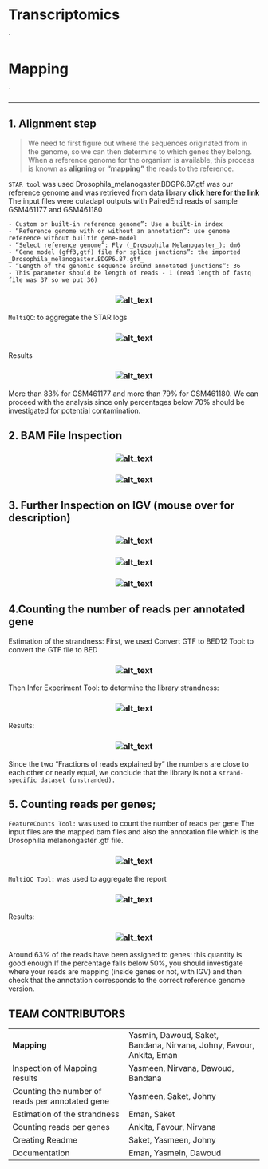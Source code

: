 # Transcriptomics

`
# Mapping 
`
***
## 1. Alignment step


> We need to first figure out where the sequences originated from in the genome, so we can then determine to which genes they belong. \
> When a reference genome for the organism is available, this process is known as **aligning** or **“mapping”** the reads to the reference. 

```STAR tool``` was used 
Drosophila_melanogaster.BDGP6.87.gtf was our reference genome and was retrieved from data library
**[click here for the link](https://zenodo.org/record/4541751/files/Drosophila_melanogaster.BDGP6.87.gtf)**
 The input files were cutadapt outputs with PairedEnd reads of sample GSM461177 and GSM461180
 
    - Custom or built-in reference genome”: Use a built-in index
    - “Reference genome with or without an annotation”: use genome reference without builtin gene-model
    - “Select reference genome”: Fly (_Drosophila Melanogaster_): dm6 
    - “Gene model (gff3,gtf) file for splice junctions”: the imported _Drosophila_melanogaster.BDGP6.87.gtf_
    - “Length of the genomic sequence around annotated junctions”: 36
    - This parameter should be length of reads - 1 (read length of fastq file was 37 so we put 36)
      
 <h3 align="center">
 
 ![alt_text](output/1.jpg) 
 
</h3>
    
 ```MultiQC```: to aggregate the STAR logs
 
 <h3 align="center">
 
 ![alt_text](output/2.png)

</h3>
    
 Results
 <h3 align="center">
 
 ![alt_text](output/3.png)

</h3>
    
 More than 83% for GSM461177 and more than 79% for GSM461180. We can proceed with the analysis since only percentages below 70% should be investigated for potential contamination.
## 2. BAM File Inspection

<h3 align="center">
 
 ![alt_text](output/4.png "GSM461177")
 
 </h3>
 
<h3 align="center">
 
 ![alt_text](output/5.png "GSM461180")
 
  </h3>
    
## 3. Further Inspection on IGV (mouse over for description)

<h3 align="center">
 
   ![alt_text](output/6.png "Zoom onto Chr4 loci on IGV")

 </h3>

<h3 align="center">
 
 ![alt_text](output/7.png "Display on local IGV")
 
</h3>

<h3 align="center">
 
 ![alt_text](output/8.png "IGV panel")

</h3>
    
## 4.Counting the number of reads per annotated gene
Estimation of the strandness:
First, we used Convert GTF to BED12 Tool: to convert the GTF file to BED

<h3 align="center">
 
 ![alt_text](output/15.jpg)
 
 </h3>
    
Then Infer Experiment Tool: to determine the library strandness:

<h3 align="center">
 
![alt_text](output/16.jpg)

</h3>
    
Results: 

<h3 align="center">
 
 ![alt_text](output/17.jpg)
 
 </h3>
    
Since the two “Fractions of reads explained by” the numbers are close to each other or nearly equal, we conclude that the library is not a ```strand-specific dataset (unstranded).```
## 5. Counting reads per genes;
```FeatureCounts Tool:``` was used to count the number of reads per gene
The input files are the mapped bam files and also the annotation file which is the Drosophilla melanongaster .gtf file.

<h3 align="center">
 
 ![alt_text](output/18.jpg)
 
 </h3>
    
 ```MultiQC Tool:``` was used to aggregate the report

<h3 align="center">
 
 ![alt_text](output/19.jpg)
 
 </h3>
Results:

<h3 align="center">
 
 ![alt_text](output/20.png)
 
  </h3>
    
Around 63% of the reads have been assigned to genes: this quantity is good enough.If the percentage falls below 50%, you should investigate where your reads are mapping (inside genes or not, with IGV) and then check that the annotation corresponds to the correct reference genome version.

<h2> TEAM CONTRIBUTORS </h2>
<table>
  <tr>
   <td><strong>Mapping</strong>
   </td>
   <td>Yasmin, Dawoud, Saket, Bandana, Nirvana, Johny, Favour, Ankita, Eman
   </td>
  </tr>
  <tr>
   <td>Inspection of Mapping results
   </td>
   <td>Yasmeen, Nirvana, Dawoud, Bandana
   </td>
  </tr>
  <tr>
   <td>Counting the number of reads per annotated gene
   </td>
   <td>Yasmeen, Saket, Johny
   </td>
  </tr>
  <tr>
   <td>Estimation of the strandness
   </td>
   <td>Eman, Saket
   </td>
  </tr>
  <tr>
   <td>
Counting reads per genes


   </td>
   <td>Ankita, Favour, Nirvana
   </td>
  </tr>
  <tr>
   <td>
Creating Readme


   </td>
   <td>Saket, Yasmeen, Johny
   </td>
  </tr>
  <tr>
   <td>
Documentation


   </td>
   <td>Eman, Yasmein, Dawoud
   </td>
  </tr>
</table>



